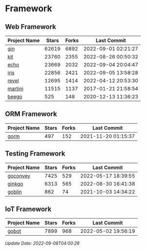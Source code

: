 # Framework

## Web Framework
| Project Name | Stars | Forks | Last Commit |
| ------------ | ----- | ----- | ----------- |
| [gin](https://github.com/gin-gonic/gin) | 62619 | 6892 | 2022-09-01 02:21:27 |
| [kit](https://github.com/go-kit/kit) | 23760 | 2355 | 2022-08-26 00:50:32 |
| [echo](https://github.com/labstack/echo) | 23669 | 2032 | 2022-09-04 20:04:47 |
| [iris](https://github.com/kataras/iris) | 22856 | 2421 | 2022-09-05 13:58:28 |
| [revel](https://github.com/revel/revel) | 12695 | 1414 | 2022-04-12 20:53:30 |
| [martini](https://github.com/go-martini/martini) | 11515 | 1137 | 2017-01-21 21:58:54 |
| [beego](https://github.com/astaxie/beego) | 525 | 148 | 2020-12-13 11:36:23 |

## ORM Framework
| Project Name | Stars | Forks | Last Commit |
| ------------ | ----- | ----- | ----------- |
| [gorm](https://github.com/jinzhu/gorm) | 497 | 152 | 2021-11-20 01:15:37 |

## Testing Framework
| Project Name | Stars | Forks | Last Commit |
| ------------ | ----- | ----- | ----------- |
| [goconvey](https://github.com/smartystreets/goconvey) | 7425 | 529 | 2022-05-17 18:39:55 |
| [ginkgo](https://github.com/onsi/ginkgo) | 6313 | 565 | 2022-08-30 16:41:38 |
| [goblin](https://github.com/franela/goblin) | 862 | 74 | 2021-10-03 14:34:22 |

## IoT Framework
| Project Name | Stars | Forks | Last Commit |
| ------------ | ----- | ----- | ----------- |
| [gobot](https://github.com/hybridgroup/gobot) | 7899 | 968 | 2022-05-02 19:56:19 |

*Update Date: 2022-09-08T04:00:28*